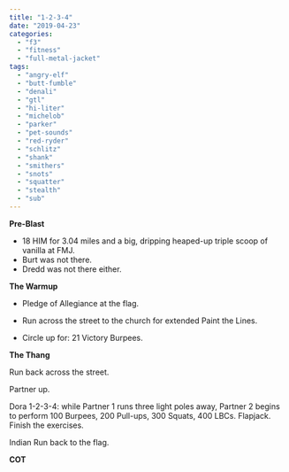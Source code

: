 ```yaml
---
title: "1-2-3-4"
date: "2019-04-23"
categories: 
  - "f3"
  - "fitness"
  - "full-metal-jacket"
tags: 
  - "angry-elf"
  - "butt-fumble"
  - "denali"
  - "gtl"
  - "hi-liter"
  - "michelob"
  - "parker"
  - "pet-sounds"
  - "red-ryder"
  - "schlitz"
  - "shank"
  - "smithers"
  - "snots"
  - "squatter"
  - "stealth"
  - "sub"
---
```


**Pre-Blast**

- 18 HIM for 3.04 miles and a big, dripping heaped-up triple scoop of vanilla at FMJ.
- Burt was not there.
- Dredd was not there either.

**The Warmup**

- Pledge of Allegiance at the flag.
- Run across the street to the church for extended Paint the Lines.

- Circle up for: 21 Victory Burpees.

**T****he T****hang**

Run back across the street.

Partner up.

Dora 1-2-3-4: while Partner 1 runs three light poles away, Partner 2 begins to perform 100 Burpees, 200 Pull-ups, 300 Squats, 400 LBCs. Flapjack. Finish the exercises.

Indian Run back to the flag.

**COT**
